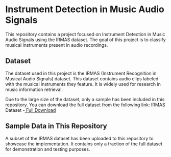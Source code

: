 # Instrument Detection in Music Audio Signals

This repository contains a project focused on Instrument Detection in Music Audio Signals using the IRMAS dataset. The goal of this project is to classify musical instruments present in audio recordings.

## Dataset

The dataset used in this project is the IRMAS (Instrument Recognition in Musical Audio Signals) dataset. This dataset contains audio clips labeled with the musical instruments they feature. It is widely used for research in music information retrieval.

Due to the large size of the dataset, only a sample has been included in this repository. You can download the full dataset from the following link:
IRMAS Dataset -[ Full Download](https://www.upf.edu/web/mtg/irmas)

## Sample Data in This Repository

A subset of the IRMAS dataset has been uploaded to this repository to showcase the implementation. It contains only a fraction of the full dataset for demonstration and testing purposes.
